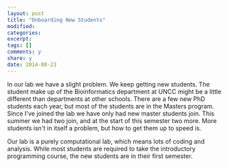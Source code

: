```yaml
---
layout: post
title: "Onboarding New Students"
modified:
categories: 
excerpt:
tags: []
comments: y
share: y
date: 2014-08-23
---
```

In our lab we have a slight problem. We keep getting new students. The student make up of the Bioinformatics department at UNCC might be a little different than departments at other schools. There are a few new PhD students each year, but most of the students are in the Masters program. Since I've joined the lab we have only had new master students join. This summer we had two join, and at the start of this semester two more. More students isn't in itself a problem, but how to get them up to speed is.  

Our lab is a purely computational lab, which means lots of coding and analysis. While most students are required to take the introductory programming course, the new students are in their first semester. 
